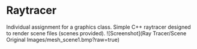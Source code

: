 # Raytracer
Individual assignment for a graphics class. Simple C++ raytracer designed to render scene files (scenes provided). 
![Screenshot](Ray Tracer/Scene Original Images/mesh_scene1.bmp?raw=true)
